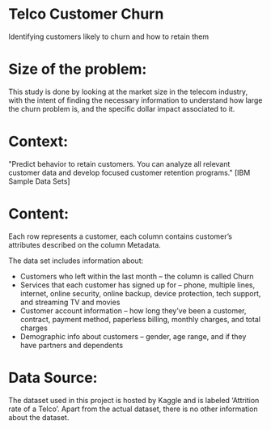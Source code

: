 # Telco Customer Churn
Identifying customers likely to churn and how to retain them

# Size of the problem:

This study is done by looking at the market size in the telecom industry, with the intent of finding the necessary information to 
understand how large the churn problem is, and the specific dollar impact associated to it.

# Context:
"Predict behavior to retain customers. You can analyze all relevant customer data and develop focused customer retention programs." [IBM 
Sample Data Sets]

# Content:
Each row represents a customer, each column contains customer’s attributes described on the column Metadata.

The data set includes information about:

  - Customers who left within the last month – the column is called Churn
  - Services that each customer has signed up for – phone, multiple lines, internet, online security, online backup, device protection,
    tech support, and streaming TV and movies
  - Customer account information – how long they’ve been a customer, contract, payment method, paperless billing, monthly charges, and
    total charges
  - Demographic info about customers – gender, age range, and if they have partners and dependents
  
# Data Source:
The dataset used in this project is hosted by Kaggle and is labeled ‘Attrition rate of a Telco’. Apart from the actual dataset, there is 
no other information about the dataset.

